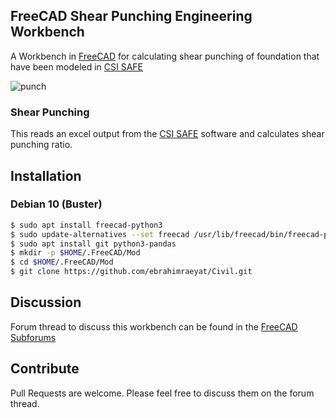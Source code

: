 ## FreeCAD Shear Punching Engineering Workbench
A Workbench in [FreeCAD](https://freecadweb.org) for calculating shear punching of foundation that have been modeled in [CSI SAFE](https://www.csiamerica.com/products/safe)

![punch](https://user-images.githubusercontent.com/8196112/103041595-11204e80-458c-11eb-9cab-460a1963c802.gif)


### Shear Punching
This reads an excel output from the [CSI SAFE](https://www.csiamerica.com/products/safe) software and calculates shear punching ratio.



## Installation
### Debian 10 (Buster)

```bash
$ sudo apt install freecad-python3
$ sudo update-alternatives --set freecad /usr/lib/freecad/bin/freecad-python3
$ sudo apt install git python3-pandas
$ mkdir -p $HOME/.FreeCAD/Mod
$ cd $HOME/.FreeCAD/Mod
$ git clone https://github.com/ebrahimraeyat/Civil.git 
```

## Discussion
Forum thread to discuss this workbench can be found in the [FreeCAD Subforums](https://forum.freecadweb.org/viewtopic.php?f=24&t=31813#p264539)

## Contribute
Pull Requests are welcome. Please feel free to discuss them on the forum thread.
